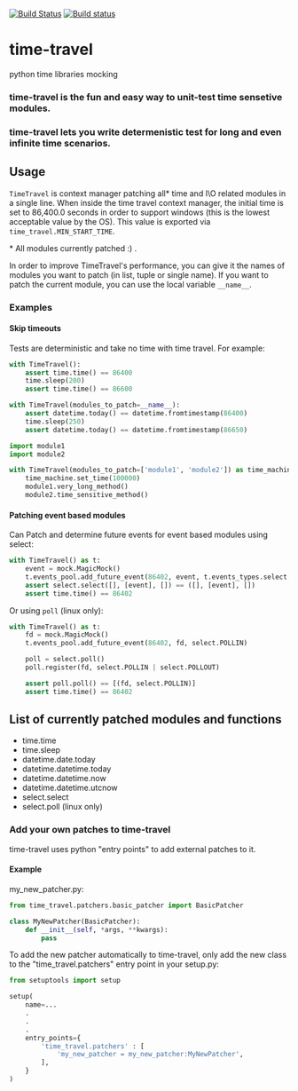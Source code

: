 [![Build Status](https://travis-ci.org/snudler6/time-travel.svg?branch=master)](https://travis-ci.org/snudler6/time-travel) [![Build status](https://ci.appveyor.com/api/projects/status/y13ewnvmj0muoapf/branch/master?svg=true)](https://ci.appveyor.com/project/snudler6/time-travel/branch/master)

# time-travel
python time libraries mocking

### time-travel is the fun and easy way to unit-test time sensetive modules.
### time-travel lets you write determenistic test for long and even infinite time scenarios.

## Usage

`TimeTravel` is context manager patching all* time and I\O related modules in a single line.
When inside the time travel context manager, the initial time is set to 
86,400.0 seconds in order to support windows (this is the lowest acceptable 
value by the OS). This value is exported via ``time_travel.MIN_START_TIME``.

\* All modules currently patched :) .

In order to improve TimeTravel's performance, you can give it the names of modules you want to patch (in list, tuple or single name). If you want to patch the current module, you can use the local variable `__name__`.

### Examples

#### Skip timeouts

Tests are deterministic and take no time with time travel. For example:

```python
with TimeTravel():  
    assert time.time() == 86400
    time.sleep(200)
    assert time.time() == 86600    
```

```python
with TimeTravel(modules_to_patch=__name__):
    assert datetime.today() == datetime.fromtimestamp(86400)
    time.sleep(250)
    assert datetime.today() == datetime.fromtimestamp(86650)
```

```python
import module1
import module2

with TimeTravel(modules_to_patch=['module1', 'module2']) as time_machine:
    time_machine.set_time(100000)
    module1.very_long_method()
    module2.time_sensitive_method()
```

#### Patching event based modules

Can Patch and determine future events for event based modules using select:

```python
with TimeTravel() as t:
    event = mock.MagicMock()
    t.events_pool.add_future_event(86402, event, t.events_types.select.WRITE)
    assert select.select([], [event], []) == ([], [event], [])
    assert time.time() == 86402
```

Or using ``poll`` (linux only):

```python
with TimeTravel() as t:
    fd = mock.MagicMock()
    t.events_pool.add_future_event(86402, fd, select.POLLIN)

    poll = select.poll()
    poll.register(fd, select.POLLIN | select.POLLOUT)

    assert poll.poll() == [(fd, select.POLLIN)]
    assert time.time() == 86402
```

## List of currently patched modules and functions

- time.time
- time.sleep
- datetime.date.today
- datetime.datetime.today
- datetime.datetime.now
- datetime.datetime.utcnow
- select.select
- select.poll (linux only)

### Add your own patches to time-travel

time-travel uses python "entry points" to add external patches to it.

#### Example
my_new_patcher.py:
```python
from time_travel.patchers.basic_patcher import BasicPatcher

class MyNewPatcher(BasicPatcher):
    def __init__(self, *args, **kwargs):
        pass
```

To add the new patcher automatically to time-travel, only add the new class to the "time_travel.patchers" entry point in your setup.py:
```python
from setuptools import setup

setup(
    name=...
    .
    .
    .
    entry_points={
        'time_travel.patchers' : [
            'my_new_patcher = my_new_patcher:MyNewPatcher',
        ],
    }
)
```



